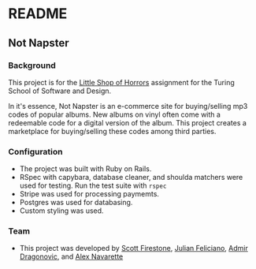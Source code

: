 # README

## Not Napster

### Background

This project is for the [Little Shop of Horrors](https://github.com/turingschool/curriculum/blob/master/source/projects/little_shop.markdown) assignment for the Turing School of Software and Design. 

In it's essence, Not Napster is an e-commerce site for buying/selling mp3 codes of popular albums. New albums on vinyl often come with a redeemable code for a digital version of the album. This project creates a marketplace for buying/selling these codes among third parties.

### Configuration

* The project was built with Ruby on Rails.
* RSpec with capybara, database cleaner, and shoulda matchers were used for testing. Run the test suite with ```rspec```
* Stripe was used for processing paymemts.
* Postgres was used for databasing.
* Custom styling was used.

### Team

* This project was developed by [Scott Firestone](https://github.com/scottfirestone), [Julian Feliciano](https://github.com/julsfelic), [Admir Dragonovic](https://github.com/Draganovic), and [Alex Navarette](https://github.com/Salvi6God)
